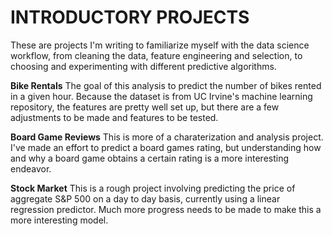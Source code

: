 # INTRODUCTORY PROJECTS
These are projects I'm writing to familiarize myself with the data science workflow, from cleaning the data, feature engineering and selection, to choosing and experimenting with different predictive algorithms.

**Bike Rentals**
The goal of this analysis to predict the number of bikes rented in a given hour. Because the dataset is from UC Irvine's machine learning repository, the features are pretty well set up, but there are a few adjustments to be made and features to be tested. 

**Board Game Reviews**
This is more of a charaterization and analysis project. I've made an effort to predict a board games rating, but understanding how and why a board game obtains a certain rating is a more interesting endeavor.

**Stock Market**
This is a rough project involving predicting the price of aggregate S&P 500 on a day to day basis, currently using a linear regression predictor. Much more progress needs to be made to make this a more interesting model.